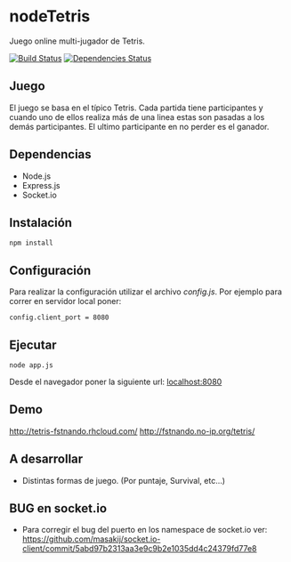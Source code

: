 # nodeTetris

Juego online multi-jugador de Tetris.

  [![Build Status](https://travis-ci.org/fstnando/nodeTetris.svg)](https://travis-ci.org/fstnando/nodeTetris)
  [![Dependencies Status](https://david-dm.org/fstnando/nodeTetris.svg)](https://david-dm.org/fstnando/nodeTetris)

## Juego

El juego se basa en el típico Tetris. Cada partida tiene participantes y cuando uno de ellos realiza más de una linea estas son pasadas a los demás participantes. El ultimo participante en no perder es el ganador.

## Dependencias

* Node.js
* Express.js
* Socket.io

## Instalación

```
npm install
```

## Configuración

Para realizar la configuración utilizar el archivo *config.js*. Por ejemplo para correr en servidor local poner:

```
config.client_port = 8080
```

## Ejecutar

```
node app.js
```
Desde el navegador poner la siguiente url: [localhost:8080](http://localhost:8080)

## Demo

http://tetris-fstnando.rhcloud.com/
http://fstnando.no-ip.org/tetris/

## A desarrollar

* Distintas formas de juego. (Por puntaje, Survival, etc...)

## BUG en socket.io

* Para corregir el bug del puerto en los namespace de socket.io ver: https://github.com/masakij/socket.io-client/commit/5abd97b2313aa3e9c9b2e1035dd4c24379fd77e8
